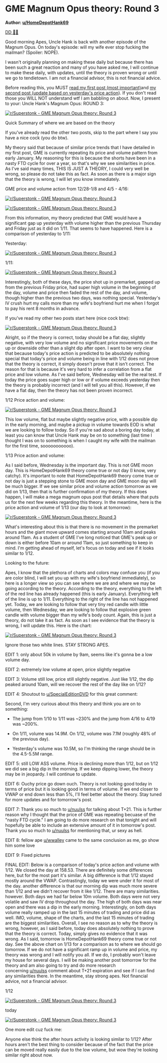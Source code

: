 GME Magnum Opus theory: Round 3
===============================

**Author: [u/HomeDepotHank69](https://www.reddit.com/user/HomeDepotHank69/)**

[DD 👨‍🔬](https://www.reddit.com/r/Superstonk/search?q=flair_name%3A%22DD%20%F0%9F%91%A8%E2%80%8D%F0%9F%94%AC%22&restrict_sr=1)

Good morning Apes, Uncle Hank is back with another episode of the Magnum Opus. On today's episode: will my wife ever stop fucking the mailman? (Spoiler: NOPE).

I wasn't originally planning on making these daily but because there has been such a great reaction and many of you have asked me, I will continue to make these daily, with updates, until the theory is proven wrong or until we go to tendietown. I am not a financial advisor, this is not financial advice.

Before reading this, you MUST [read my first post (most important)](https://www.reddit.com/r/Superstonk/comments/mtf4e4/gme_magnum_opus_dd_past_present_future/)and [my second post (update based on yesterday's price action](https://www.reddit.com/r/Superstonk/comments/mu1esp/gme_magnum_opus_update_theory_confirmation_today/)). If you don't read those you WILL NOT understand wtf I am babbling on about. Now, I present to your: Uncle Hank's Magnum Opus: ROUND 3:

[![r/Superstonk - GME Magnum Opus theory: Round 3](https://preview.redd.it/3sjcoljwudu61.png?width=960&format=png&auto=webp&s=ed4d860f907321a356a46feaf17724cbdd2cbe78)](https://preview.redd.it/3sjcoljwudu61.png?width=960&format=png&auto=webp&s=ed4d860f907321a356a46feaf17724cbdd2cbe78)

Quick Summary of where we are based on the theory

If you've already read the other two posts, skip to the part where I say you have a nice cock (you do btw).

My theory said that because of similar price trends that I have detailed in my first post, GME is currently repeating its price and volume pattern from early January. My reasoning for this is because the shorts have been in a nasty FTD cycle for over a year, so that's why we see similarities in price. As I've said many times, THIS IS JUST A THEORY, I could very well be wrong, so please do not take this as fact. As soon as there is a major sign that the theory is wrong, I will let you know immediately.

GME price and volume action from 12/28-1/8 and 4/5 - 4/16:

[![r/Superstonk - GME Magnum Opus theory: Round 3](https://preview.redd.it/wudyqja1vdu61.png?width=1166&format=png&auto=webp&s=4a54109e2244435db414e02404fe957d25fa30b2)](https://preview.redd.it/wudyqja1vdu61.png?width=1166&format=png&auto=webp&s=4a54109e2244435db414e02404fe957d25fa30b2)

[![r/Superstonk - GME Magnum Opus theory: Round 3](https://preview.redd.it/om83lga1vdu61.png?width=1178&format=png&auto=webp&s=d760a925a29cb8c3d9e4c2a20a2a541804336e52)](https://preview.redd.it/om83lga1vdu61.png?width=1178&format=png&auto=webp&s=d760a925a29cb8c3d9e4c2a20a2a541804336e52)

From this information, my theory predicted that GME would have a significant gap up yesterday with volume higher than the previous Thursday and Friday just as it did on 1/11. That seems to have happened. Here is a comparison of yesterday to 1/11:

Yesterday:

[![r/Superstonk - GME Magnum Opus theory: Round 3](https://preview.redd.it/cord4l0gvdu61.png?width=2206&format=png&auto=webp&s=e6bf34fd8e7135209e6ad1a19b3b1fbc7fef515f)](https://preview.redd.it/cord4l0gvdu61.png?width=2206&format=png&auto=webp&s=e6bf34fd8e7135209e6ad1a19b3b1fbc7fef515f)

1/11:

[![r/Superstonk - GME Magnum Opus theory: Round 3](https://preview.redd.it/mnjki4devdu61.png?width=2204&format=png&auto=webp&s=70268505248438fb978e306abf182e435dd0b579)](https://preview.redd.it/mnjki4devdu61.png?width=2204&format=png&auto=webp&s=70268505248438fb978e306abf182e435dd0b579)

Interestingly, both of these days, the price shot up in premarket, gapped up from the previous Friday price, had super high volume in the beginning of the day, volume and price then faded the rest of the day, and volume, though higher than the previous two days, was nothing special. Yesterday's IV crush hurt my calls more than my wife's boyfriend hurt me when I forgot to pay his rent 8 months in advance.

If you've read my other two posts start here (nice cock btw):

[![r/Superstonk - GME Magnum Opus theory: Round 3](https://preview.redd.it/ribvsz3lvdu61.png?width=400&format=png&auto=webp&s=715164eec106767d68125c9420216cf6f112e884)](https://preview.redd.it/ribvsz3lvdu61.png?width=400&format=png&auto=webp&s=715164eec106767d68125c9420216cf6f112e884)

Alright, so if the theory is correct, today should be a flat day, slightly negative, with very low volume and no significant price movements on the up or downside other than a slight dip after open. I want to be very clear that because today's price action is predicted to be absolutely nothing special that today's price and volume being in line with 1/12 does not prove that the theory is correct, it simply doesn't prove that it isn't correct. The reason for that is because it's very hard to infer a correlation from a flat price and low volume. As I've said before, Wednesday will be the real test. If today the price goes super high or low or if volume exceeds yesterday then the theory is probably incorrect (and I will tell you all this). However, if we have a flat day, then the theory has not been proven incorrect.

1/12 Price action and volume:

[![r/Superstonk - GME Magnum Opus theory: Round 3](https://preview.redd.it/4l33qrypvdu61.png?width=2212&format=png&auto=webp&s=53a7351370beb53e86b48a2a9aa9a9840f90cb9a)](https://preview.redd.it/4l33qrypvdu61.png?width=2212&format=png&auto=webp&s=53a7351370beb53e86b48a2a9aa9a9840f90cb9a)

This low volume, flat but maybe slightly negative price, with a possible dip in the early morning, and maybe a pickup in volume towards EOD is what we are looking to follow today. So if you're sad about a boring day today, at least you can know that Uncle Hank may be on to something (last time I thought I was on to something is when I caught my wife with the mailman for the first time, sooooooooooo).

1/13 Price action and volume:

As I said before, Wednesday is the important day. This is not GME moon day. This is HomeDepotHank69 theory come true or not day (I know, very catchy). It's important to note that HomeDepotHank69 theory come true or not day is just a stepping stone to GME moon day and GME moon day will be much bigger. If we see similar price and volume action tomorrow as we did on 1/13, then that is further confirmation of my theory. If this does happen, I will make a mega magnum opus post that details where that puts us for the next few weeks regarding this theory. In the meantime, here is the price action and volume of 1/13 (our day to look at tomorrow):

[![r/Superstonk - GME Magnum Opus theory: Round 3](https://preview.redd.it/4xvz81sqvdu61.png?width=2214&format=png&auto=webp&s=3839c30e38e5fa13e1777763a181965e125370f9)](https://preview.redd.it/4xvz81sqvdu61.png?width=2214&format=png&auto=webp&s=3839c30e38e5fa13e1777763a181965e125370f9)

What's interesting about this is that there is no movement in the premarket hours and the giant move upward comes starting around 10am and peaks around 11am. As a student of GME I've long noticed that GME's peak up or down is either before 10am or around 11am, so just something to keep in mind. I'm getting ahead of myself, let's focus on today and see if it looks similar to 1/12.

Looking to the future:

Apes, I know that the plethora of charts and colors may confuse you (if you are color blind, I will set you up with my wife's boyfriend immediately), so here is a longer view so you can see where we are and where we may be going according to the theory. According to the theory, everything to the left of the red line has already happened (this is early January). Everything left of the line is up to 1/11. Everything to the right of the line has not happened yet. Today, we are looking to follow that very tiny red candle with little volume, then Wednesday, we are looking to follow that explosive green candle with volume bigger than my wife's body count. Again, this is just a theory, do not take it as fact. As soon as I see evidence that the theory is wrong, I will update this. Here is the chart:

[![r/Superstonk - GME Magnum Opus theory: Round 3](https://preview.redd.it/epcufzjtvdu61.png?width=1290&format=png&auto=webp&s=5dcb21833b58fcf1a8691f7c87bc0a3ba64a24a3)](https://preview.redd.it/epcufzjtvdu61.png?width=1290&format=png&auto=webp&s=5dcb21833b58fcf1a8691f7c87bc0a3ba64a24a3)

Ignore those two white lines. STAY STRONG APES.

EDIT 1: only about 50k in volume by 9am, seems like it's gonna be a low volume day.

EDIT 2: extremely low volume at open, price slightly negative

EDIT 3: Volume still low, price still slightly negative. Just like 1/12, the dip peaked around 10am, will we recover the rest of the day like on 1/12?

EDIT 4: Shoutout to [u/SpecialEditionDVD](https://www.reddit.com/u/SpecialEditionDVD/) for this great comment:

Second, I'm very curious about this theory and think you are on to something:

-   The jump from 1/10 to 1/11 was ~230% and the jump from 4/16 to 4/19 was ~200%.

-   On 1/11, volume was 14.9M. On 1/12, volume was 7.1M (roughly 48% of the previous day).

-   Yesterday's volume was 10.5M, so I'm thinking the range should be in the 4.5-5.5M range.

EDIT 5: still LOW ASS volume. Price is declining more than 1/12, but on 1/12 we did see a big dip in the morning. If we keep dipping lower, the theory may be in jeopardy. I will continue to update.

EDIT 6: Ouchy price go down ouch. Theory is not looking good today in terms of price but it is looking good in terms of volume. If we end closer to VWAP or end down less than 5%, I'll feel better about the theory. Stay tuned for more updates and for tomorrow's post.

EDIT 7: Thank you so much to [u/nuulss](https://www.reddit.com/u/nuulss/) for talking about T+21. This is further reason why I thought that the price of GME was repeating becuase of the "nasty FTD cycle." I am going to do more research on that tonight and will hopefully be able to include an extensive amount of it in tomorrow's post. Thank you so much to [u/nuulss](https://www.reddit.com/u/nuulss/) for mentioning that, ur sexy as hell.

EDIT 8: fellow ape [u/wwalley](https://www.reddit.com/u/wwalley/) came to the same conclusion as me, go show him some love

EDIT 9: Fixed pictures

FINAL EDIT: Below is a comparison of today's price action and volume with 1/12. We closed the day at 158.53. There are definitely some differences here, but for the most part it's similar. A big difference is that 1/12 stayed mostly around the VWAP. Contrastingly, today we were under it for most of the day. another difference is that our morning dip was much more severe than 1/12 and we didn't recover from it like 1/12. There are many similarities. however. Both days we had far below 10m volume. Both days were not very volatile and saw IV drop throughout the day. The high of both days was near open and there was a dip in the early morning. Interestingly, on both days volume really ramped up in the last 15 minutes of trading and price did as well. IMO, volume, shape of the charts, and the last 15 minutes of trading are the biggest similarities. Overall, I see no reason as to why the theory is wrong, however, as I said before, today does absolutely nothing to prove that the theory is correct. Today, simply gives no evidence that it was wrong. As I said, tomorrow is HomeDepotHank69 theory come true or not day. See the above chart on 1/13 for a comparison as to where we should go tomorrow. If we do not have a significant ramp up in volume and price, my theory was wrong and I will notify you all. If we do, I probably won't leave my house for several days. I will be making another post tomorrow for the theory and am also going to try and do more research concerning [u/nuulss](https://www.reddit.com/u/nuulss/) comment about T+21 expiration and see if I can find any similarities there. In the meantime, stay strong apes. Not financial advice, not a financial advisor.

1/12

[![r/Superstonk - GME Magnum Opus theory: Round 3](https://preview.redd.it/8jftsgnawdu61.png?width=2212&format=png&auto=webp&s=3b538c7677c005189c8594451a2d4604e4d0f52f)](https://preview.redd.it/8jftsgnawdu61.png?width=2212&format=png&auto=webp&s=3b538c7677c005189c8594451a2d4604e4d0f52f)

today

[![r/Superstonk - GME Magnum Opus theory: Round 3](https://preview.redd.it/8p9gbpcvxdu61.png?width=2018&format=png&auto=webp&s=99c639f39a23e364ac938508482d20f87100840b)](https://preview.redd.it/8p9gbpcvxdu61.png?width=2018&format=png&auto=webp&s=99c639f39a23e364ac938508482d20f87100840b)

One more edit cuz fuck me:

Anyone else think the after hours activity is looking similar to 1/12? After hours aren't the best thing to consider because of the fact that the price can be moved really easily due to the low volume, but wow they're looking similar right about now.
